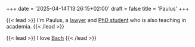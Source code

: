 +++
date = '2025-04-14T13:26:15+02:00'
draft = false
title = 'Paulus'
+++

 
{{< lead >}} I'm Paulus, a [lawyer](#) and [PhD student](#) who is also teaching in academia. {{< /lead >}}

{{< lead >}} I love [Bach](#) {{< /lead >}}
